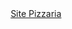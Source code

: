 <div align="center">
  <a href="https://jeffersonxbenetti.github.io/Site-Pizzaria/">Site Pizzaria</a>
</div>
